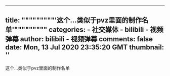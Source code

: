
---
title: """""""""'这个...类似于pvz里面的制作名单'"""""""""
categories: 
    - 社交媒体
    - bilibili - 视频弹幕
author: bilibili - 视频弹幕
comments: false
date: Mon, 13 Jul 2020 23:35:20 GMT
thumbnail: ''
---

<div>   
这个...类似于pvz里面的制作名单  
</div>
            